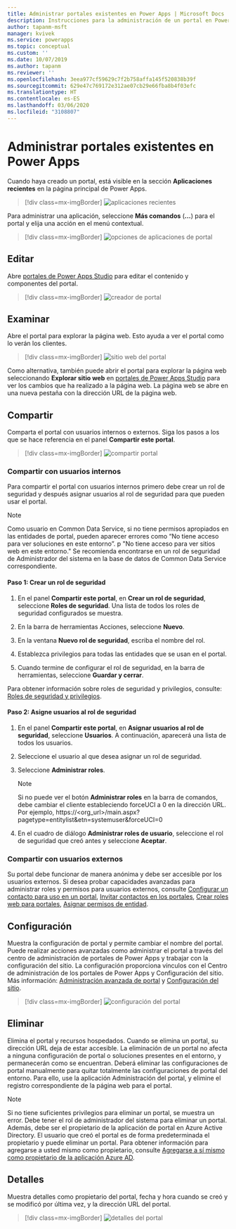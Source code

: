 ```yaml
---
title: Administrar portales existentes en Power Apps | Microsoft Docs
description: Instrucciones para la administración de un portal en Power Apps.
author: tapanm-msft
manager: kvivek
ms.service: powerapps
ms.topic: conceptual
ms.custom: ''
ms.date: 10/07/2019
ms.author: tapanm
ms.reviewer: ''
ms.openlocfilehash: 3eea977cf59629c7f2b758affa145f520838b39f
ms.sourcegitcommit: 629e47c769172e312ae07cb29e66fba8b4f03efc
ms.translationtype: HT
ms.contentlocale: es-ES
ms.lasthandoff: 03/06/2020
ms.locfileid: "3108807"
---
```

# <a name="manage-existing-portals-in-power-apps"></a>Administrar portales existentes en Power Apps

Cuando haya creado un portal, está visible en la sección **Aplicaciones recientes** en la página principal de Power Apps.

> [!div class=mx-imgBorder]
> ![aplicaciones recientes](media/recent-apps.png "Aplicaciones recientes")  

Para administrar una aplicación, seleccione **Más comandos** (**…**) para el portal y elija una acción en el menú contextual.

> [!div class=mx-imgBorder]
> ![opciones de aplicaciones de portal](media/portal-app-options.png "Opciones de aplicaciones de portal")  

## <a name="edit"></a>Editar

Abre [portales de Power Apps Studio](portal-designer-anatomy.md) para editar el contenido y componentes del portal.  

> [!div class=mx-imgBorder]
> ![creador de portal](media/portal-maker.png "Creador de portal")  

## <a name="browse"></a>Examinar

Abre el portal para explorar la página web. Esto ayuda a ver el portal como lo verán los clientes.

> [!div class=mx-imgBorder]
> ![sitio web del portal](media/portal-website.png "Sitio web del portal")  

Como alternativa, también puede abrir el portal para explorar la página web seleccionando **Explorar sitio web** en [portales de Power Apps Studio](portal-designer-anatomy.md) para ver los cambios que ha realizado a la página web. La página web se abre en una nueva pestaña con la dirección URL de la página web.

## <a name="share"></a>Compartir

Comparta el portal con usuarios internos o externos. Siga los pasos a los que se hace referencia en el panel **Compartir este portal**.

> [!div class=mx-imgBorder]
> ![compartir portal](media/share-portal.png "Compartir portal")  

### <a name="share-with-internal-users"></a>Compartir con usuarios internos

Para compartir el portal con usuarios internos primero debe crear un rol de seguridad y después asignar usuarios al rol de seguridad para que pueden usar el portal.

> [!NOTE]
> Como usuario en Common Data Service, si no tiene permisos apropiados en las entidades de portal, pueden aparecer errores como “No tiene acceso para ver soluciones en este entorno”. p "No tiene acceso para ver sitios web en este entorno." Se recomienda encontrarse en un rol de seguridad de Administrador del sistema en la base de datos de Common Data Service correspondiente.

#### <a name="step-1-create-a-security-role"></a>Paso 1: Crear un rol de seguridad

1.  En el panel **Compartir este portal**, en **Crear un rol de seguridad**, seleccione **Roles de seguridad**. Una lista de todos los roles de seguridad configurados se muestra.

2.  En la barra de herramientas Acciones, seleccione **Nuevo**.

3.  En la ventana **Nuevo rol de seguridad**, escriba el nombre del rol.

4.  Establezca privilegios para todas las entidades que se usan en el portal.

5.  Cuando termine de configurar el rol de seguridad, en la barra de herramientas, seleccione **Guardar y cerrar**.

Para obtener información sobre roles de seguridad y privilegios, consulte: [Roles de seguridad y privilegios](https://docs.microsoft.com/power-platform/admin/security-roles-privileges).

#### <a name="step-2-assign-users-to-the-security-role"></a>Paso 2: Asigne usuarios al rol de seguridad

1.  En el panel **Compartir este portal**, en **Asignar usuarios al rol de seguridad**, seleccione **Usuarios**. A continuación, aparecerá una lista de todos los usuarios.

2.  Seleccione el usuario al que desea asignar un rol de seguridad.

3.  Seleccione **Administrar roles**.

    > [!NOTE]
    > Si no puede ver el botón **Administrar roles** en la barra de comandos, debe cambiar el cliente estableciendo forceUCI a 0 en la dirección URL. Por ejemplo, https://&lt;org\_url&gt;/main.aspx?pagetype=entitylist&etn=systemuser&forceUCI=0

4.  En el cuadro de diálogo **Administrar roles de usuario**, seleccione el rol de seguridad que creó antes y seleccione **Aceptar**.

### <a name="share-with-external-users"></a>Compartir con usuarios externos

Su portal debe funcionar de manera anónima y debe ser accesible por los usuarios externos. Si desea probar capacidades avanzadas para administrar roles y permisos para usuarios externos, consulte [Configurar un contacto para uso en un portal](configure/configure-contacts.md), [Invitar contactos en los portales](configure/invite-contacts.md), [Crear roles web para portales](configure/create-web-roles.md), [Asignar permisos de entidad](configure/assign-entity-permissions.md).  

## <a name="settings"></a>Configuración

Muestra la configuración de portal y permite cambiar el nombre del portal. Puede realizar acciones avanzadas como administrar el portal a través del centro de administración de portales de Power Apps y trabajar con la configuración del sitio. La configuración proporciona vínculos con el Centro de administración de los portales de Power Apps y Configuración del sitio. Más información: [Administración avanzada de portal](admin/admin-overview.md) y [Configuración del sitio](configure/configure-site-settings.md).  

> [!div class=mx-imgBorder]
> ![configuración del portal](media/portal-settings.png "Configuración del portal")  

## <a name="delete"></a>Eliminar

Elimina el portal y recursos hospedados. Cuando se elimina un portal, su dirección URL deja de estar accesible. La eliminación de un portal no afecta a ninguna configuración de portal o soluciones presentes en el entorno, y permanecerán como se encuentran.
Deberá eliminar las configuraciones de portal manualmente para quitar totalmente las configuraciones de portal del entorno. Para ello, use la aplicación Administración del portal, y elimine el registro correspondiente de la página web para el portal.

> [!NOTE]
> Si no tiene suficientes privilegios para eliminar un portal, se muestra un error. Debe tener el rol de administrador del sistema para eliminar un portal. Además, debe ser el propietario de la aplicación de portal en Azure Active Directory. El usuario que creó el portal es de forma predeterminada el propietario y puede eliminar un portal. Para obtener información para agregarse a usted mismo como propietario, consulte [Agregarse a sí mismo como propietario de la aplicación Azure AD](admin/admin-overview.md#add-yourself-as-an-owner-of-the-azure-ad-application).

## <a name="details"></a>Detalles

Muestra detalles como propietario del portal, fecha y hora cuando se creó y se modificó por última vez, y la dirección URL del portal.

> [!div class=mx-imgBorder]
> ![detalles del portal](media/portal-details.png "Detalles del portal")  

